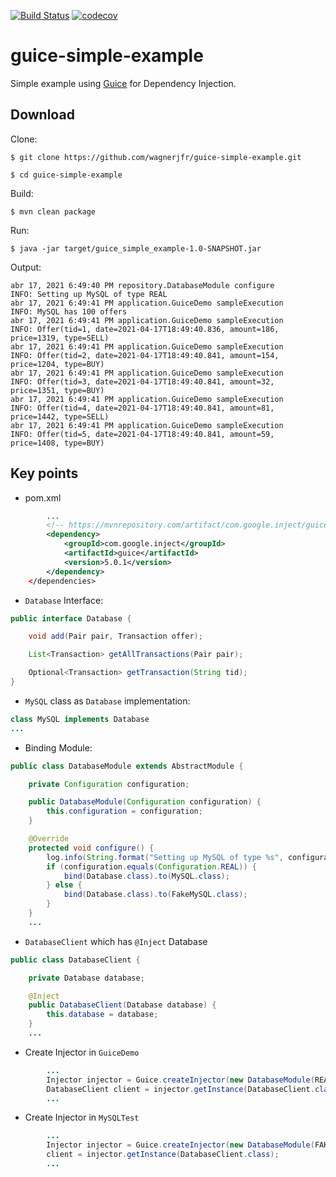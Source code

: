 [![Build Status](https://travis-ci.com/wagnerjfr/guice-simple-example.svg?branch=master)](https://travis-ci.com/wagnerjfr/guice-simple-example)
[![codecov](https://codecov.io/gh/wagnerjfr/guice-simple-example/branch/master/graph/badge.svg)](https://codecov.io/gh/wagnerjfr/guice-simple-example)

# guice-simple-example
Simple example using [Guice](https://github.com/google/guice) for Dependency Injection.

## Download
Clone:
```
$ git clone https://github.com/wagnerjfr/guice-simple-example.git

$ cd guice-simple-example
```
Build:
```
$ mvn clean package
```
Run:
```
$ java -jar target/guice_simple_example-1.0-SNAPSHOT.jar
```
Output:
```
abr 17, 2021 6:49:40 PM repository.DatabaseModule configure
INFO: Setting up MySQL of type REAL
abr 17, 2021 6:49:41 PM application.GuiceDemo sampleExecution
INFO: MySQL has 100 offers
abr 17, 2021 6:49:41 PM application.GuiceDemo sampleExecution
INFO: Offer(tid=1, date=2021-04-17T18:49:40.836, amount=186, price=1319, type=SELL)
abr 17, 2021 6:49:41 PM application.GuiceDemo sampleExecution
INFO: Offer(tid=2, date=2021-04-17T18:49:40.841, amount=154, price=1204, type=BUY)
abr 17, 2021 6:49:41 PM application.GuiceDemo sampleExecution
INFO: Offer(tid=3, date=2021-04-17T18:49:40.841, amount=32, price=1351, type=BUY)
abr 17, 2021 6:49:41 PM application.GuiceDemo sampleExecution
INFO: Offer(tid=4, date=2021-04-17T18:49:40.841, amount=81, price=1442, type=SELL)
abr 17, 2021 6:49:41 PM application.GuiceDemo sampleExecution
INFO: Offer(tid=5, date=2021-04-17T18:49:40.841, amount=59, price=1408, type=BUY)
```

## Key points
- pom.xml
```xml
        ...
        <!-- https://mvnrepository.com/artifact/com.google.inject/guice -->
        <dependency>
            <groupId>com.google.inject</groupId>
            <artifactId>guice</artifactId>
            <version>5.0.1</version>
        </dependency>
    </dependencies>
```
- `Database` Interface:
```java
public interface Database {

    void add(Pair pair, Transaction offer);

    List<Transaction> getAllTransactions(Pair pair);

    Optional<Transaction> getTransaction(String tid);
}
```
- `MySQL` class as `Database` implementation:
```java
class MySQL implements Database
...
```
- Binding Module:
```java
public class DatabaseModule extends AbstractModule {

    private Configuration configuration;

    public DatabaseModule(Configuration configuration) {
        this.configuration = configuration;
    }

    @Override
    protected void configure() {
        log.info(String.format("Setting up MySQL of type %s", configuration));
        if (configuration.equals(Configuration.REAL)) {
            bind(Database.class).to(MySQL.class);
        } else {
            bind(Database.class).to(FakeMySQL.class);
        }
    }
    ...
```
- `DatabaseClient` which has `@Inject` Database
```java
public class DatabaseClient {

    private Database database;

    @Inject
    public DatabaseClient(Database database) {
        this.database = database;
    }
    ...
```
- Create Injector in `GuiceDemo`
```java
        ...
        Injector injector = Guice.createInjector(new DatabaseModule(REAL));
        DatabaseClient client = injector.getInstance(DatabaseClient.class);
        ...
```
- Create Injector in `MySQLTest`
```java
        ...
        Injector injector = Guice.createInjector(new DatabaseModule(FAKE));
        client = injector.getInstance(DatabaseClient.class);
        ...
```
